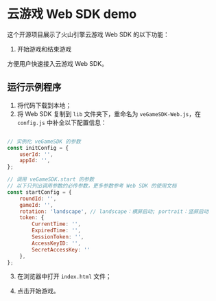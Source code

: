 ﻿# 云游戏 Web SDK demo

这个开源项目展示了火山引擎云游戏 Web SDK 的以下功能：

1. 开始游戏和结束游戏

方便用户快速接入云游戏 Web SDK。

## 运行示例程序

1. 将代码下载到本地；
2. 将 Web SDK 复制到 `lib` 文件夹下，重命名为 `veGameSDK-Web.js`，在`config.js` 中补全以下配置信息：

```js

// 实例化 veGameSDK 的参数
const initConfig = {
    userId: '',
    appId: '',
};

// 调用 veGameSDK.start 的参数
// 以下只列出调用参数的必传参数，更多参数参考 Web SDK 的使用文档
const startConfig = {
    roundId: '',
    gameId: '',
    rotation: 'landscape', // landscape：横屏启动; portrait：竖屏启动
    token: {
        CurrentTime: '',
        ExpiredTime: '',
        SessionToken: '',
        AccessKeyID: '',
        SecretAccessKey: ''
    },
};

```
   
3. 在浏览器中打开 `index.html` 文件；
   
4. 点击开始游戏。

